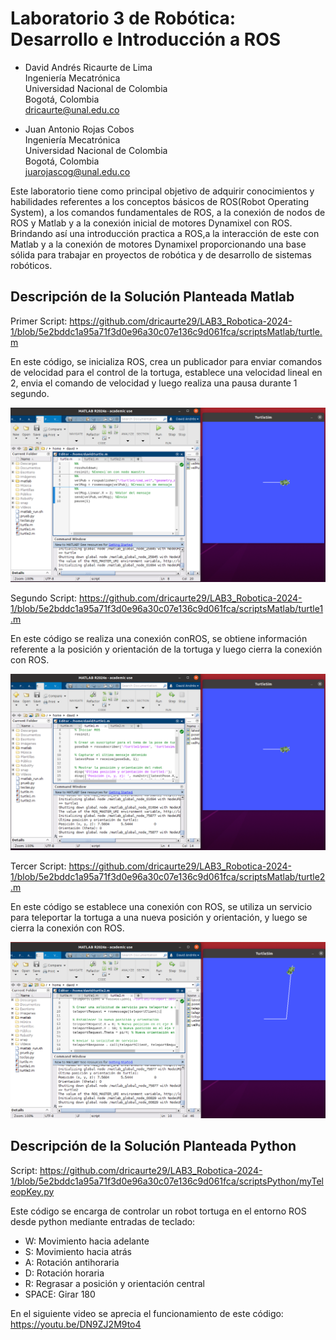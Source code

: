 # Laboratorio 3 de Robótica: Desarrollo e Introducción a ROS

- David Andrés Ricaurte de Lima  
  Ingeniería Mecatrónica  
  Universidad Nacional de Colombia  
  Bogotá, Colombia  
  dricaurte@unal.edu.co

- Juan Antonio Rojas Cobos  
  Ingeniería Mecatrónica  
  Universidad Nacional de Colombia  
  Bogotá, Colombia  
  juarojascog@unal.edu.co

Este laboratorio tiene como principal objetivo de adquirir conocimientos y habilidades referentes a los conceptos básicos de ROS(Robot Operating System), a los comandos fundamentales de ROS, a la conexión de nodos de ROS y Matlab y a la conexión inicial de motores Dynamixel con ROS. Brindando así una introducción practica a ROS,a la interacción de este con Matlab y a la conexión de motores Dynamixel proporcionando una base sólida para trabajar en proyectos de robótica y de desarrollo de sistemas robóticos.

## Descripción de la Solución Planteada Matlab

Primer Script: https://github.com/dricaurte29/LAB3_Robotica-2024-1/blob/5e2bddc1a95a71f3d0e96a30c07e136c9d061fca/scriptsMatlab/turtle.m

En este código, se inicializa ROS, crea un publicador para enviar comandos de velocidad para el control de la tortuga, establece una velocidad lineal en 2, envia el comando de velocidad y luego realiza una pausa durante 1 segundo.

![Funcionamiento del primer script](media/rosmat1.png)

Segundo Script: https://github.com/dricaurte29/LAB3_Robotica-2024-1/blob/5e2bddc1a95a71f3d0e96a30c07e136c9d061fca/scriptsMatlab/turtle1.m

En este código se realiza una conexión conROS, se obtiene información referente a la posición y orientación de la tortuga y luego cierra la conexión con ROS.

![Funcionamiento del segundo script](media/robmat2.png)

Tercer Script: https://github.com/dricaurte29/LAB3_Robotica-2024-1/blob/5e2bddc1a95a71f3d0e96a30c07e136c9d061fca/scriptsMatlab/turtle2.m

En este código se establece una conexión con ROS, se utiliza un servicio para teleportar la tortuga a una nueva posición y orientación, y luego se cierra la conexión con ROS.

![Funcionamiento del tercer script](media/rosmat3.png)

## Descripción de la Solución Planteada Python
Script: https://github.com/dricaurte29/LAB3_Robotica-2024-1/blob/5e2bddc1a95a71f3d0e96a30c07e136c9d061fca/scriptsPython/myTeleopKey.py

Este código se encarga de controlar un robot tortuga en el entorno ROS desde python mediante entradas de teclado:
- W: Movimiento hacia adelante
- S: Movimiento hacia atrás
- A: Rotación antihoraria
- D: Rotación horaria
- R: Regrasar a posición y orientación central
- SPACE: Girar 180

En el siguiente video se aprecia el funcionamiento de este código:
https://youtu.be/DN9ZJ2M9to4
